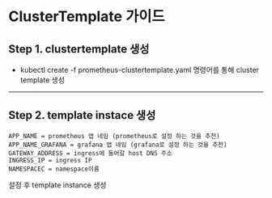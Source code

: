 
# ClusterTemplate 가이드


## Step 1. clustertemplate 생성
* kubectl create -f prometheus-clustertemplate.yaml 명령어를 통해 cluster template 생성


***

## Step 2. template instace 생성

```
APP_NAME = prometheus 앱 네임 (prometheus로 설정 하는 것을 추천)
APP_NAME_GRAFANA = grafana 앱 네임 (grafana로 설정 하는 것을 추천)
GATEWAY_ADDRESS = ingress에 들어갈 host DNS 주소
INGRESS_IP = ingress IP
NAMESPACEC = namespace이름
```
설정 후 template instance 생성

